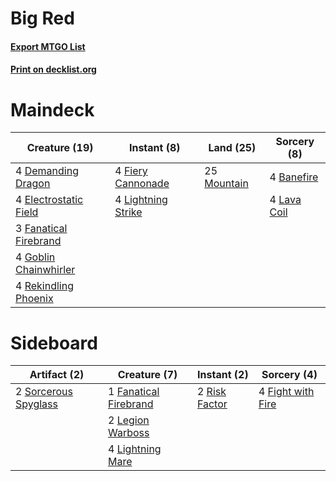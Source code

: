 # Big Red

#### [Export MTGO List](../collection/Big%20Red/Big%20Red.txt)
#### [Print on decklist.org](http://decklist.org/?deckmain=4%09Banefire%0A4%09Demanding%20Dragon%0A4%09Electrostatic%20Field%0A3%09Fanatical%20Firebrand%0A4%09Fiery%20Cannonade%0A4%09Goblin%20Chainwhirler%0A4%09Lava%20Coil%0A4%09Lightning%20Strike%0A25%09Mountain%0A4%09Rekindling%20Phoenix&deckside=1%09Fanatical%20Firebrand%0A4%09Fight%20with%20Fire%0A2%09Legion%20Warboss%0A4%09Lightning%20Mare%0A2%09Risk%20Factor%0A2%09Sorcerous%20Spyglass)
# Maindeck

|                                         Creature (19)                                          |                                         Instant (8)                                         |                                      Land (25)                                       |                                     Sorcery (8)                                      |
|------------------------------------------------------------------------------------------------|---------------------------------------------------------------------------------------------|--------------------------------------------------------------------------------------|--------------------------------------------------------------------------------------|
|4 [Demanding Dragon](http://gatherer.wizards.com/Pages/Card/Details.aspx?multiverseid=447271)   |4 [Fiery Cannonade](http://gatherer.wizards.com/Pages/Card/Details.aspx?multiverseid=435297) |25 [Mountain](http://gatherer.wizards.com/Pages/Card/Details.aspx?multiverseid=439604)|4 [Banefire](http://gatherer.wizards.com/Pages/Card/Details.aspx?multiverseid=397676) |
|4 [Electrostatic Field](http://gatherer.wizards.com/Pages/Card/Details.aspx?multiverseid=452847)|4 [Lightning Strike](http://gatherer.wizards.com/Pages/Card/Details.aspx?multiverseid=435303)|                                                                                      |4 [Lava Coil](http://gatherer.wizards.com/Pages/Card/Details.aspx?multiverseid=452858)|
|3 [Fanatical Firebrand](http://gatherer.wizards.com/Pages/Card/Details.aspx?multiverseid=439758)|                                                                                             |                                                                                      |                                                                                      |
|4 [Goblin Chainwhirler](http://gatherer.wizards.com/Pages/Card/Details.aspx?multiverseid=443017)|                                                                                             |                                                                                      |                                                                                      |
|4 [Rekindling Phoenix](http://gatherer.wizards.com/Pages/Card/Details.aspx?multiverseid=439768) |                                                                                             |                                                                                      |                                                                                      |


# Sideboard

|                                         Artifact (2)                                          |                                          Creature (7)                                          |                                      Instant (2)                                       |                                        Sorcery (4)                                         |
|-----------------------------------------------------------------------------------------------|------------------------------------------------------------------------------------------------|----------------------------------------------------------------------------------------|--------------------------------------------------------------------------------------------|
|2 [Sorcerous Spyglass](http://gatherer.wizards.com/Pages/Card/Details.aspx?multiverseid=435407)|1 [Fanatical Firebrand](http://gatherer.wizards.com/Pages/Card/Details.aspx?multiverseid=439758)|2 [Risk Factor](http://gatherer.wizards.com/Pages/Card/Details.aspx?multiverseid=452863)|4 [Fight with Fire](http://gatherer.wizards.com/Pages/Card/Details.aspx?multiverseid=443007)|
|                                                                                               |2 [Legion Warboss](http://gatherer.wizards.com/Pages/Card/Details.aspx?multiverseid=452859)     |                                                                                        |                                                                                            |
|                                                                                               |4 [Lightning Mare](http://gatherer.wizards.com/Pages/Card/Details.aspx?multiverseid=447287)     |                                                                                        |                                                                                            |

